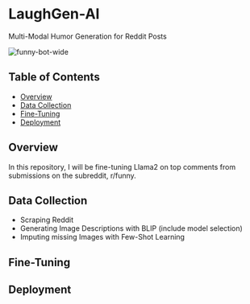 # LaughGen-AI
Multi-Modal Humor Generation for Reddit Posts

![funny-bot-wide](https://github.com/jrbarclay37/LaughGen-AI/blob/main/images/funny-bot-wide.png?raw=true)

## Table of Contents

- [Overview](#overview)
- [Data Collection](#data-collection)
- [Fine-Tuning](#fine-tuning)
- [Deployment](#deployment)

## Overview

In this repository, I will be fine-tuning Llama2 on top comments from submissions on the subreddit, r/funny. 

## Data Collection
- Scraping Reddit
- Generating Image Descriptions with BLIP (include model selection)
- Imputing missing Images with Few-Shot Learning

## Fine-Tuning

## Deployment
